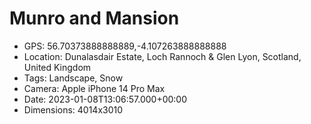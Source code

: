 # Munro and Mansion

- GPS: 56.70373888888889,-4.107263888888888
- Location: Dunalasdair Estate, Loch Rannoch & Glen Lyon, Scotland, United Kingdom
- Tags: Landscape, Snow
- Camera: Apple iPhone 14 Pro Max
- Date: 2023-01-08T13:06:57.000+00:00
- Dimensions: 4014x3010
